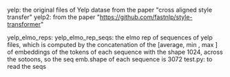 yelp: the original files of Yelp datase from the paper "cross aligned  style transfer"
yelp2: from the paper "https://github.com/fastnlp/style-transformer"

yelp_elmo_reps:
	yelp_elmo_rep_seqs: the elmo rep of sequences of yelp files, which is computed by the concatenation of the [average, min , max ] of embeddings of the tokens of each sequence with the shape 1024, across the sotoons, so the seq emb.shape of each sequence is 3072
	test.py: to read the seqs


